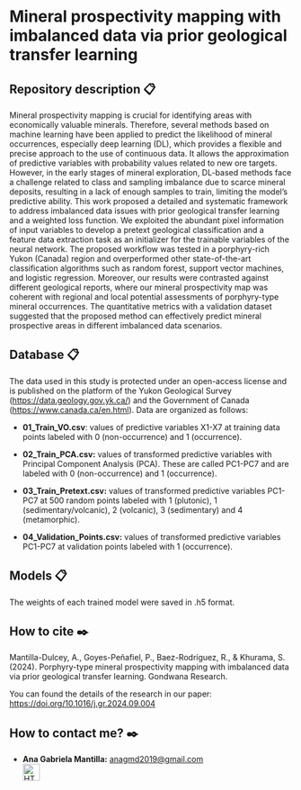 # Mineral prospectivity mapping with imbalanced data via prior geological transfer learning

## Repository description 📋

Mineral prospectivity mapping is crucial for identifying areas with economically valuable minerals. Therefore, several methods based on machine learning have been applied to predict the likelihood of mineral occurrences, especially deep learning (DL), which provides a flexible and precise approach to the use of continuous data. It allows the approximation of predictive variables with probability values related to new ore targets. However, in the early stages of mineral exploration, DL-based methods face a challenge related to class and sampling imbalance due to scarce mineral deposits, resulting in a lack of enough samples to train, limiting the model’s predictive ability. This work proposed a detailed and systematic framework to address imbalanced data issues with prior geological transfer learning and a weighted loss function. We exploited the abundant pixel information of input variables to develop a pretext geological classification and a feature data extraction task as an initializer for the trainable variables of the neural network. The proposed workflow was tested in a porphyry-rich Yukon (Canada) region and overperformed other state-of-the-art classification algorithms such as random forest, support vector machines, and logistic regression. Moreover, our results were contrasted against different geological reports, where our mineral prospectivity map was coherent with regional and local potential assessments of porphyry-type mineral occurrences. The quantitative metrics with a validation dataset suggested that the proposed method can effectively predict mineral prospective areas in different imbalanced data scenarios.



## Database 📋

The data used in this study is protected under an open-access license and is published on the platform of the Yukon Geological Survey (https://data.geology.gov.yk.ca/) and the Government of Canada (https://www.canada.ca/en.html). Data are organized as follows:

* **01_Train_VO.csv**: values of predictive variables X1-X7 at training data points labeled with 0 (non-occurrence) and 1 (occurrence).

* **02_Train_PCA.csv:** values of transformed predictive variables with Principal Component Analysis (PCA). These are called PC1-PC7 and are labeled with 0 (non-occurrence) and 1 (occurrence). 

* **03_Train_Pretext.csv:** values of transformed predictive variables PC1-PC7 at 500 random points labeled with 1 (plutonic), 1 (sedimentary/volcanic), 2 (volcanic), 3 (sedimentary) and 4 (metamorphic). 

* **04_Validation_Points.csv:** values of transformed predictive variables PC1-PC7 at validation points labeled with 1 (occurrence).

## Models 📋

The weights of each trained model were saved in .h5 format.


## How to cite ✒️
Mantilla-Dulcey, A., Goyes-Peñafiel, P., Baez-Rodríguez, R., & Khurama, S. (2024). Porphyry-type mineral prospectivity mapping with imbalanced data via prior geological transfer learning. Gondwana Research.

You can found the details of the research in our paper: https://doi.org/10.1016/j.gr.2024.09.004 

## How to contact me? ✒️
* **Ana Gabriela Mantilla:** anagmd2019@gmail.com </br> <a href="https://www.linkedin.com/in/ana-gabriela-mantilla-24377a21a/">
  <img src="https://cdn-icons-png.flaticon.com/512/174/174857.png" alt="HTML tutorial" style="width:30px;height:30px;">
</a> </br> 
